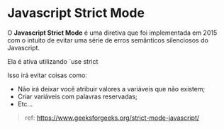 # Javascript Strict Mode
O **Javascript Strict Mode** é uma diretiva que foi implementada em 2015 com o intuito de evitar uma série de erros semânticos silenciosos do Javascript.

Ela é ativa utilizando `use strict

Isso irá evitar coisas como:
- Não irá deixar você atribuir valores a variáveis que não existem;
- Criar variáveis com palavras reservadas;
- Etc...

> ref: https://www.geeksforgeeks.org/strict-mode-javascript/